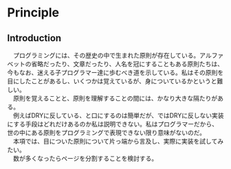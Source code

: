 # Principle

## Introduction

　プログラミングには、その歴史の中で生まれた原則が存在している。アルファベットの省略だったり、文章だったり、人名を冠にすることもある原則たちは、今もなお、迷える子プログラマー達に歩むべき道を示している。私はその原則を目にしたことがあるし、いくつかは覚えているが、身についているかというと難しい。  
　原則を覚えることと、原則を理解することの間には、かなり大きな隔たりがある。  
　例えばDRYに反している、と口にするのは簡単だが、ではDRYに反しない実装にする手段はどれだけあるのか私は説明できない。私はプログラマーだから、世の中にある原則をプログラミングで表現できない限り意味がないのだ。  
　本項では、目についた原則について片っ端から言及し、実際に実装を試してみたい。  
　数が多くなったらページを分割することを検討する。



